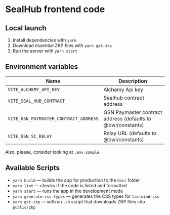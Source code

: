# SealHub frontend code

## Local launch

1. Install dependencies with `yarn`
2. Download essential ZKP files with `yarn get-zkp`
3. Run the server with `yarn start`

## Environment variables

| Name                                  | Description                                                 |
| ------------------------------------- | ----------------------------------------------------------- |
| `VITE_ALCHEMY_API_KEY`                | Alchemy Api key                                             |
| `VITE_SEAL_HUB_CONTRACT`              | Sealhub contract address                                    |
| `VITE_GSN_PAYMASTER_CONTRACT_ADDRESS` | GSN Paymaster contract address (defaults to @bwl/constants) |
| `VITE_GSN_SC_RELAY`                   | Relay URL (defaults to @bwl/constants)                      |

Also, please, consider looking at `.env.sample`.

## Available Scripts

- `yarn build` — builds the app for production to the `docs` folder
- `yarn lint` — checks if the code is linted and formatted
- `yarn start` — runs the app in the development mode
- `yarn generate-css-types` — generates the CSS types for `tailwind-css`
- `yarn get-zkp` — will run `.sh` script that downloads ZKP files into `public/zkp`

